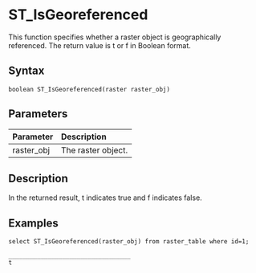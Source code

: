 # ST\_IsGeoreferenced

This function specifies whether a raster object is geographically referenced. The return value is t or f in Boolean format.

## Syntax

```
boolean ST_IsGeoreferenced(raster raster_obj)
```

## Parameters

|Parameter|Description|
|:--------|:----------|
|raster\_obj|The raster object.|

## Description

In the returned result, t indicates true and f indicates false.

## Examples

```
select ST_IsGeoreferenced(raster_obj) from raster_table where id=1;

__________________________________
t
```

